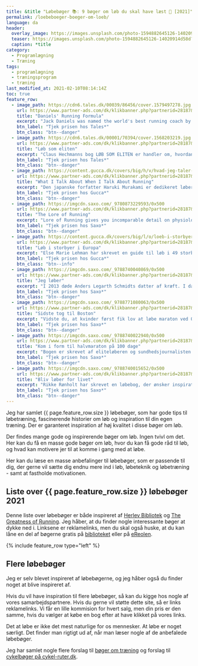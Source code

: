 ```yaml
---
title: &title "Løbebøger 📚: 9 bøger om løb du skal have læst 🏃 [2021]"
permalink: /loebeboeger-boeger-om-loeb/
language: da
header:
  overlay_image: https://images.unsplash.com/photo-1594882645126-14020914d58d?ixid=MXwxMjA3fDB8MHxwaG90by1wYWdlfHx8fGVufDB8fHw%3D&ixlib=rb-1.2.1&auto=format&fit=crop&w=1963&q=80
  teaser: https://images.unsplash.com/photo-1594882645126-14020914d58d?ixid=MXwxMjA3fDB8MHxwaG90by1wYWdlfHx8fGVufDB8fHw%3D&ixlib=rb-1.2.1&auto=format&fit=crop&w=400&q=80
  caption: *title
category:
  - Programlægning
  - Træning
tags:
  - programlægning
  - træningsprogram
  - træning
last_modified_at: 2021-02-10T08:14:14Z
toc: true
feature_row:
  - image_path: https://cdn6.tales.dk/00039/86456/cover.1579497278.jpg
    url: https://www.partner-ads.com/dk/klikbanner.php?partnerid=28187&bannerid=55214&htmlurl=https://tales.dk/daniels-running-formula_jack-daniels_9781450431835
    title: "Daniels' Running Formula"
    excerpt: "Jack Daniels was named the world's best running coach by Runner's World magazine, and his best-selling book, Daniels' Running Formula, shows you why. Whether your race of choice is the 800 meters, the marathon, or anything in between, Daniels' Running Formula, Third Edition, offers a proven recipe for success."
    btn_label: "Tjek prisen hos Tales*"
    btn_class: "btn--danger"
  - image_path: https://cdn6.tales.dk/00001/70394/cover.1568203219.jpg
    url: https://www.partner-ads.com/dk/klikbanner.php?partnerid=28187&bannerid=55214&htmlurl=https://tales.dk/loeb-som-eliten_claus-hechmann_9788702160390
    title: "Løb som eliten"
    excerpt: "Claus Hechmanns bog LØB SOM ELITEN er handler om, hvordan du skal træne for at blive en hurtigere løber og få mest muligt ud af dit potentiale. Bogen indeholder fem specialdesignede 12-ugers programmer til distancerne 5 km, 10 km og helt op til maraton."
    btn_label: "Tjek prisen hos Tales*"
    btn_class: "btn--danger"
  - image_path: https://content.gucca.dk/covers/big/h/v/hvad-jeg-taler-om-naar-jeg-taler-om-at-loebe_339452.jpg
    url: https://www.partner-ads.com/dk/klikbanner.php?partnerid=28187&bannerid=9399&htmlurl=https://www.gucca.dk/hvad-jeg-taler-om-naar-jeg-taler-om-at-loebe-bog-p339452
    title: "What I Talk About When I Talk About Running"
    excerpt: "Den japanske forfatter Haruki Murakami er dedikeret løber har skrevet en læseværdig fortælling og løbemanual forklædt som en slags erindringer. Eller det vil sige ét af temaerne. For ind imellem Murakamis beskrivelser af træningen skyder der sig lange rækker af betragtninger op om litteratur og løb – og forholdet mellem de to. Bogen er ikke en træningsbog, men et inspirerende besøg i en krøllet løberhjerne."
    btn_label: "Tjek prisen hos Gucca*"
    btn_class: "btn--danger"
  - image_path: https://imgcdn.saxo.com/_9780873229593/0x500
    url: https://www.partner-ads.com/dk/klikbanner.php?partnerid=28187&bannerid=55214&htmlurl=https://www.saxo.com/dk/lore-of-running-4th_timothy-noakes_paperback_9780873229593
    title: "The Lore of Running"
    excerpt: "Lore of Running gives you incomparable detail on physiology, training, racing, injuries, world-class athletes, and races. Author Tim Noakes blends the expertise of a physician and research scientist with the passion of a dedicated runner to answer the most pressing questions for those who are serious about the sport."
    btn_label: "Tjek prisen hos Saxo*"
    btn_class: "btn--danger"
  - image_path: https://content.gucca.dk/covers/big/l/o/loeb-i-storbyer_428188.jpg
    url: https://www.partner-ads.com/dk/klikbanner.php?partnerid=28187&bannerid=55214&htmlurl=https://www.gucca.dk/loeb-i-storbyer-europa-bog-p428188
    title: "Løb i storbyer i Europa"
    excerpt: "Else Marie Lehman har skrevet en guide til løb i 49 storbyer i Europa. En guide, der for hver eneste storby, beskriver og giver ideer til løbeture a 5 km og 10 km. Der er endvidere ideer til længere løbeture, til områder hvor det er muligt at løbe trail/bakkeløb – og hints til, hvor man kan få et intervalpas på bogen på nærmeste atletikbane."
    btn_label: "Tjek prisen hos Gucca*"
    btn_class: "btn--info"
  - image_path: https://imgcdn.saxo.com/_9788740040869/0x500
    url: https://www.partner-ads.com/dk/klikbanner.php?partnerid=28187&bannerid=55214&htmlurl=https://www.saxo.com/dk/jeg-loeber_anders-legarth-schmidt_haeftet_9788740040869
    title: "Jeg løber"
    excerpt: "I 2013 døde Anders Legarth Schmidts datter af kræft. I dag løber han 120 kilometer om ugen. For Anders Legarth Schmidt har løb været en måde at håndtere den endeløse sorg over tabet af familiens ældste datter Ellen, der døde af kræft som 6-årig. 'Ens liv er jo totalt kaos. Grunden til, at jeg begyndte at løbe og blev ved med det, var fordi, det gav mig lindring. Det var ren overlevelse for mig,' siger Anders Legarth Schmidt. I den har han beskrevet sine refleksioner over at løbe – og leve – med sorgen og savnet."
    btn_label: "Tjek prisen hos Saxo*"
    btn_class: "btn--danger"
  - image_path: https://imgcdn.saxo.com/_9788771080063/0x500
    url: https://www.partner-ads.com/dk/klikbanner.php?partnerid=28187&bannerid=55214&htmlurl=https://www.saxo.com/dk/sidste-tog-til-boston_tonny-vorm_haeftet_9788771080063
    title: "Sidste tog til Boston"
    excerpt: "Vidste du, at kvinder først fik lov at løbe maraton ved OL i 1984? Eller at det, der betragtes som historiens første maratonløb, blev afholdt i Grækenland den 1. marts 1896 – selvfølgelig for at udtage de bedste løbere til det første moderne OL i Grækenland i 1896. _Sidste tog til Boston_ graver dybt ned i maratonløbets historie og beskriver gennem stemningsfulde reportager, anekdoter og interviews med nogle af tidens største løbestjerner, hvordan maratonløb er gået fra at være forbeholdt en lille gruppe af elitesportsfolk til i dag at være en milliardforretning, som ikke bare handler om løb."
    btn_label: "Tjek prisen hos Saxo*"
    btn_class: "btn--danger"
  - image_path: https://imgcdn.saxo.com/_9788740022940/0x500
    url: https://www.partner-ads.com/dk/klikbanner.php?partnerid=28187&bannerid=55214&htmlurl=https://www.saxo.com/dk/kom-i-form-til-halvmaraton-paa-100-dage_anders-ejbye-ernst_haeftet_9788740022940
    title: "Kom i form til halvmaraton på 100 dage"
    excerpt: "Bogen er skrevet af eliteløberen og sundhedsjournalisten Anders Ejbye Ernst og henvender sig til løbere på alle niveauer. Både nybegynderen, der gerne vil gennemføre det første halvmaraton uden skader, og den erfarne løber, der er på jagt efter nye personlige rekorder. Bogen guider dig igennem, hvordan du kommer i form til halvmaraton, og hvordan du konkret kan gøre det på 100 dage. Derudover gennemgås løbelivets mange aspekter, som fx udstyr, kost, motivation til træning og konkurrenceforberedelse."
    btn_label: "Tjek prisen hos Saxo*"
    btn_class: "btn--danger"
  - image_path: https://imgcdn.saxo.com/_9788740015652/0x500
    url: https://www.partner-ads.com/dk/klikbanner.php?partnerid=28187&bannerid=55214&htmlurl=https://www.saxo.com/dk/bliv-loeber-for-livet_rikke-roenholt_epub_9788740015652
    title: "Bliv løber for livet"
    excerpt: "Rikke Rønholt har skrevet en løbebog, der ønsker inspiration til, hvordan løb kan blive en fast, integreret del af din hverdag, og hvordan løb går fra en sur pligt til en effektiv og positiv vane. Motivationen er en vigtig faktor for at udnytte ens potentiale, både på jobbet, i privatlivet – og ikke mindst som løber. Rikke Rønholt viser i _Bliv løber for livet_, hvordan løb kan give dig mere energi til livet, og hvordan du fastholder motivationen på lang sigt. Hun giver desuden forskellige træningsprogrammer, styrke- og strækøvelser, vejledning til kost om kost og skader samt meget andet inspiration til måder at træne løb."
    btn_label: "Tjek prisen hos Saxo*"
    btn_class: "btn--danger"
---
```


Jeg har samlet {{ page.feature_row.size }} løbebøger, som har gode tips til løbetræning, fascinerende historier om løb og inspiration til din egen træning. Der er garanteret inspiration af høj kvalitet i disse bøger om løb.

Der findes mange gode og inspirerende bøger om løb. Ingen tvivl om det. Her kan du få en masse gode bøger om løb, hvor du kan få gode råd til løb, og hvad kan motivere jer til at komme i gang med at løbe.

Her kan du læse en masse anbefalinger til løbebøger, som er passende til dig, der gerne vil sætte dig endnu mere ind i løb, løbeteknik og løbetræning - samt at fastholde motivationen.

## Liste over {{ page.feature_row.size }} løbebøger 2021

Denne liste over løbebøger er både inspireret af [Herlev Bibliotek](https://www.herlevbibliotek.dk/) og [The Greatness of Running](http://thegreatnessofrunning.dk/tag/loebeboeger/). Jeg håber, at du finder nogle interessante bøger at dykke ned i. Linksene er reklamelinks, men du skal også huske, at du kan låne en del af bøgerne gratis på [biblioteket](https://bibliotek.dk/) eller på [eReolen](https://ereolen.dk/).

{% include feature_row type="left" %}

## Flere løbebøger

Jeg er selv blevet inspireret af løbebøgerne, og jeg håber også du finder noget at blive inspireret af.

Hvis du vil have inspiration til flere løbebøger, så kan du kigge hos nogle af vores samarbejdspartnere. Hvis du gerne vil støtte dette site, så er links reklamelinks. Vi får en lille kommision for hvert salg, men din pris er den samme, hvis du vælger at købe en bog efter at have klikket på vores links.

Det at løbe er ikke det mest naturlige for os mennesker. At løbe er noget særligt. Det finder man rigtigt ud af, når man læser nogle af de anbefalede løbebøger.

Jeg har samlet nogle flere forslag til [bøger om træning](/traeningsboeger-boeger-om-traening/) og forslag til [cykelbøger på cykel-ruter.dk](https://www.cykel-ruter.dk/cykelboeger-bedste-boeger-om-cykling/).
